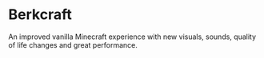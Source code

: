 # Berkcraft
An improved vanilla Minecraft experience with new visuals, sounds, quality of life changes and great performance.
